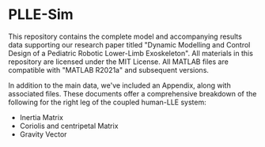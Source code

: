 # PLLE-Sim
This repository contains the complete model and accompanying results data supporting our research
paper titled "Dynamic Modelling and Control Design of a Pediatric Robotic Lower-Limb Exoskeleton".
All materials in this repository are licensed under the MIT License. 
All MATLAB files are compatible with "MATLAB R2021a" and subsequent versions. 

In addition to the main data, we've included an Appendix, along with associated files. 
These documents offer a comprehensive breakdown of the following for the right leg of 
the coupled human-LLE system:

- Inertia Matrix
- Coriolis and centripetal Matrix
- Gravity Vector 
